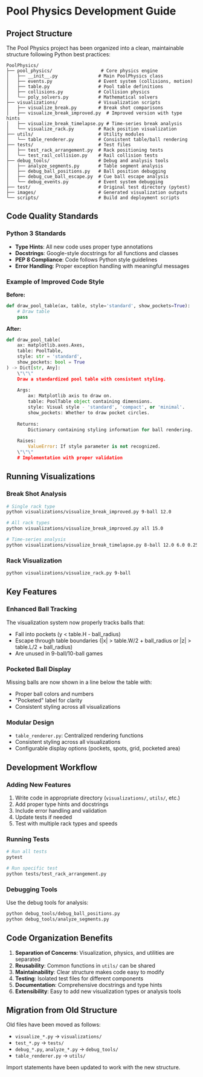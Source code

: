 # Pool Physics Development Guide

## Project Structure

The Pool Physics project has been organized into a clean, maintainable structure following Python best practices:

```
PoolPhysics/
├── pool_physics/                  # Core physics engine
│   ├── __init__.py               # Main PoolPhysics class
│   ├── events.py                 # Event system (collisions, motion)  
│   ├── table.py                  # Pool table definitions
│   ├── collisions.py             # Collision physics
│   └── poly_solvers.py           # Mathematical solvers
├── visualizations/               # Visualization scripts  
│   ├── visualize_break.py        # Break shot comparisons
│   ├── visualize_break_improved.py  # Improved version with type hints
│   ├── visualize_break_timelapse.py # Time-series break analysis
│   └── visualize_rack.py         # Rack position visualization
├── utils/                        # Utility modules
│   └── table_renderer.py         # Consistent table/ball rendering
├── tests/                        # Test files
│   ├── test_rack_arrangement.py  # Rack positioning tests
│   └── test_rail_collision.py    # Rail collision tests
├── debug_tools/                  # Debug and analysis tools
│   ├── analyze_segments.py       # Table segment analysis
│   ├── debug_ball_positions.py   # Ball position debugging
│   ├── debug_cue_ball_escape.py  # Cue ball escape analysis
│   └── debug_events.py           # Event system debugging
├── test/                         # Original test directory (pytest)
├── images/                       # Generated visualization outputs
└── scripts/                      # Build and deployment scripts
```

## Code Quality Standards

### Python 3 Standards
- **Type Hints**: All new code uses proper type annotations
- **Docstrings**: Google-style docstrings for all functions and classes
- **PEP 8 Compliance**: Code follows Python style guidelines
- **Error Handling**: Proper exception handling with meaningful messages

### Example of Improved Code Style

**Before:**
```python
def draw_pool_table(ax, table, style='standard', show_pockets=True):
    # Draw table
    pass
```

**After:**
```python
def draw_pool_table(
    ax: matplotlib.axes.Axes, 
    table: PoolTable,  
    style: str = 'standard', 
    show_pockets: bool = True
) -> Dict[str, Any]:
    \"\"\"
    Draw a standardized pool table with consistent styling.
    
    Args:
        ax: Matplotlib axis to draw on.
        table: PoolTable object containing dimensions.
        style: Visual style - 'standard', 'compact', or 'minimal'.
        show_pockets: Whether to draw pocket circles.
        
    Returns:
        Dictionary containing styling information for ball rendering.
        
    Raises:
        ValueError: If style parameter is not recognized.
    \"\"\"
    # Implementation with proper validation
```

## Running Visualizations

### Break Shot Analysis
```bash
# Single rack type
python visualizations/visualize_break_improved.py 9-ball 12.0

# All rack types
python visualizations/visualize_break_improved.py all 15.0

# Time-series analysis
python visualizations/visualize_break_timelapse.py 8-ball 12.0 6.0 0.25
```

### Rack Visualization
```bash
python visualizations/visualize_rack.py 9-ball
```

## Key Features

### Enhanced Ball Tracking
The visualization system now properly tracks balls that:
- Fall into pockets (y < table.H - ball_radius)
- Escape through table boundaries (|x| > table.W/2 + ball_radius or |z| > table.L/2 + ball_radius)
- Are unused in 9-ball/10-ball games

### Pocketed Ball Display
Missing balls are now shown in a line below the table with:
- Proper ball colors and numbers
- "Pocketed" label for clarity
- Consistent styling across all visualizations

### Modular Design
- `table_renderer.py`: Centralized rendering functions
- Consistent styling across all visualizations
- Configurable display options (pockets, spots, grid, pocketed area)

## Development Workflow

### Adding New Features
1. Write code in appropriate directory (`visualizations/`, `utils/`, etc.)
2. Add proper type hints and docstrings
3. Include error handling and validation
4. Update tests if needed
5. Test with multiple rack types and speeds

### Running Tests
```bash
# Run all tests
pytest

# Run specific test
python tests/test_rack_arrangement.py
```

### Debugging Tools
Use the debug tools for analysis:
```bash
python debug_tools/debug_ball_positions.py
python debug_tools/analyze_segments.py
```

## Code Organization Benefits

1. **Separation of Concerns**: Visualization, physics, and utilities are separated
2. **Reusability**: Common functions in `utils/` can be shared
3. **Maintainability**: Clear structure makes code easy to modify
4. **Testing**: Isolated test files for different components
5. **Documentation**: Comprehensive docstrings and type hints
6. **Extensibility**: Easy to add new visualization types or analysis tools

## Migration from Old Structure

Old files have been moved as follows:
- `visualize_*.py` → `visualizations/`
- `test_*.py` → `tests/`
- `debug_*.py`, `analyze_*.py` → `debug_tools/`
- `table_renderer.py` → `utils/`

Import statements have been updated to work with the new structure.